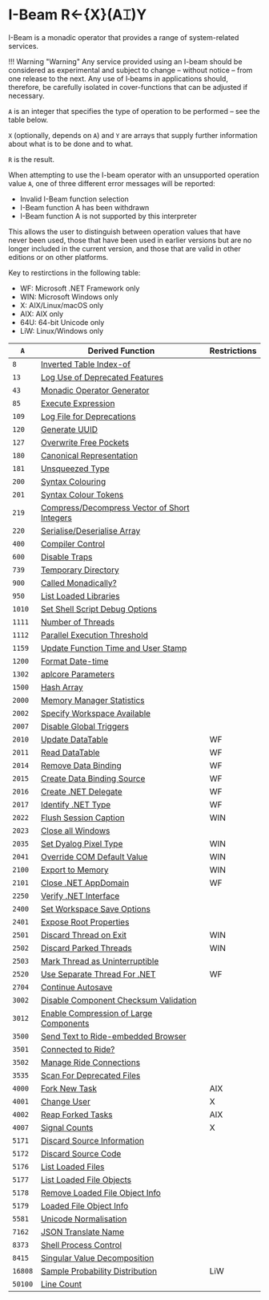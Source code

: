 <div style="display: none;">
  ⌶
</div>

<h1 class="heading"><span class="name">I-Beam</span> <span class="command">R←{X}(A⌶)Y</span></h1>

I-Beam is a monadic operator that provides a range of system-related services.

!!! Warning "Warning"
    Any service provided using an I-beam should be considered as experimental and subject to change – without notice – from one release to the next. Any use of I&#8209;beams in applications should, therefore, be carefully isolated in cover-functions that can be adjusted if necessary.

`A` is an integer that specifies the type of operation to be performed – see the table below.

`X` (optionally, depends on `A`) and `Y` are arrays that supply further information about what is to be done and to what.

`R` is the result.

When attempting to use the I-beam operator with an unsupported operation value `A`, one of three different error messages will be reported:

- Invalid I-Beam function selection
- I-Beam function A has been withdrawn
- I-Beam function A is not supported by this interpreter

This allows the user to distinguish between operation values that have never been used, those that have been used in earlier versions but are no longer included in the current version, and those that are valid in other editions or on other platforms.

Key to restirctions in the following table:

- WF: Microsoft .NET Framework only
- WIN: Microsoft Windows only
- X: AIX/Linux/macOS only
- AIX: AIX only
- 64U: 64-bit Unicode only
- LiW: Linux/Windows only


|`A`      |Derived Function                                                                      |Restrictions |
|-------|--------------------------------------------------------------------------------------|------|
|`8`    |[Inverted Table Index-of](./inverted-table-index-of.md)                               |&nbsp;|
|`13`   |[Log Use of Deprecated Features](./log-use-of-deprecated-features.md)                 |&nbsp;|
|`43`   |[Monadic Operator Generator](./monadic-operator-generator.md)                         |&nbsp;|
|`85`   |[Execute Expression](./execute-expression.md)                                         |&nbsp;|
|`109`  |[Log File for Deprecations](./log-file-for-deprecations.md)                           |&nbsp;|
|`120`  |[Generate UUID](./generate-uuid.md)                                                   |&nbsp;|
|`127`  |[Overwrite Free Pockets](./overwrite-free-pockets.md)                                 |&nbsp;|
|`180`  |[Canonical Representation](./canonical-representation.md)                             |&nbsp;|
|`181`  |[Unsqueezed Type](./unsqueezed-type.md)                                               |&nbsp;|
|`200`  |[Syntax Colouring](./syntax-colouring.md)                                             |&nbsp;|
|`201`  |[Syntax Colour Tokens](./syntax-colour-tokens.md)                                     |&nbsp;|
|`219`  |[Compress/Decompress Vector of Short Integers](./compress-decompress-vector-of-short-integers.md)|&nbsp;|
|`220`  |[Serialise/Deserialise Array](./serialise-deserialise-array.md)                                   |&nbsp;|
|`400`  |[Compiler Control](./compiler-control.md)                                             |&nbsp;|
|`600`  |[Disable Traps](./disable-traps.md)                                                     |&nbsp;|
|`739`  |[Temporary Directory](./temporary-directory.md)                                       |&nbsp;|
|`900`  |[Called Monadically?](./called-monadically.md)                                         |&nbsp;|
|`950`  |[List Loaded Libraries](./list-loaded-libraries.md)                                   |&nbsp;|
|`1010` |[Set Shell Script Debug Options](./set-shell-script-debug-options.md)                 |&nbsp;|
|`1111` |[Number of Threads](./number-of-threads.md)                                           |&nbsp;|
|`1112` |[Parallel Execution Threshold](./parallel-execution-threshold.md)                     |&nbsp;|
|`1159` |[Update Function Time and User Stamp](./update-function-time-and-user-stamp.md)       |&nbsp;|
|`1200` |[Format Date-time](./format-datetime.md)                                              |&nbsp;|
|`1302` |[aplcore Parameters](./aplcore-parameters.md)                                         |&nbsp;|
|`1500` |[Hash Array](./hash-array.md)                                                         |&nbsp;|
|`2000` |[Memory Manager Statistics](./memory-manager-statistics.md)                           |&nbsp;|
|`2002` |[Specify Workspace Available](./specify-workspace-available.md)                       |&nbsp;|
|`2007` |[Disable Global Triggers](./disable-global-triggers.md)                               |&nbsp;|
|`2010` |[Update DataTable](./update-datatable.md)                                             |WF    |
|`2011` |[Read DataTable](./read-datatable.md)                                                 |WF    |
|`2014` |[Remove Data Binding](./remove-data-binding.md)                                       |WF    |
|`2015` |[Create Data Binding Source](./create-data-binding-source.md)                         |WF    |
|`2016` |[Create .NET Delegate](./create-net-delegate.md)                                      |WF    |
|`2017` |[Identify .NET Type](./identify-net-type.md)                                          |WF    |
|`2022` |[Flush Session Caption](./flush-session-caption.md)                                   |WIN     |
|`2023` |[Close all Windows](./close-all-windows.md)                                           |&nbsp;|
|`2035` |[Set Dyalog Pixel Type](./set-dyalog-pixel-type.md)                                   |WIN     |
|`2041` |[Override COM Default Value](./override-com-default-value.md)                         |WIN     |
|`2100` |[Export to Memory](./export-to-memory.md)                                             |WIN     |
|`2101` |[Close .NET AppDomain](./close-net-appdomain.md)                                      |WF    |
|`2250` |[Verify .NET Interface](./verify-net-interface.md)                                    |&nbsp;|
|`2400` |[Set Workspace Save Options](./set-workspace-save-options.md)                         |&nbsp;|
|`2401` |[Expose Root Properties](./expose-root-properties.md)                                 |&nbsp;|
|`2501` |[Discard Thread on Exit](./discard-thread-on-exit.md)                                 |WIN     |
|`2502` |[Discard Parked Threads](./discard-parked-threads.md)                                 |WIN     |
|`2503` |[Mark Thread as Uninterruptible](./mark-thread-as-uninterruptible.md)                 |&nbsp;|
|`2520` |[Use Separate Thread For .NET](./use-separate-thread-for-net.md)                      |WF    |
|`2704` |[Continue Autosave](./continue-autosave.md)                                           |&nbsp;|
|`3002` |[Disable Component Checksum Validation](./disable-component-checksum-validation.md)   |&nbsp;|
|`3012` |[Enable Compression of Large Components](./enable-compression-of-large-components.md) |&nbsp;|
|`3500` |[Send Text to Ride-embedded Browser](./send-text-to-ride-embedded-browser.md)         |&nbsp;|
|`3501` |[Connected to Ride?](./connected-to-ride.md)                                          |&nbsp;|
|`3502` |[Manage Ride Connections](./manage-ride-connections.md)                               |&nbsp;|
|`3535` |[Scan For Deprecated Files](./scan-for-deprecated-files.md)                           |&nbsp;|
|`4000` |[Fork New Task](./fork-new-task.md)                                                   |AIX   |
|`4001` |[Change User](./change-user.md)                                                       |X     |
|`4002` |[Reap Forked Tasks](./reap-forked-tasks.md)                                           |AIX   |
|`4007` |[Signal Counts](./signal-counts.md)                                                   |X     |
|`5171` |[Discard Source Information](./discard-source-information.md)                         |&nbsp;|
|`5172` |[Discard Source Code](./discard-source-code.md)                                       |&nbsp;|
|`5176` |[List Loaded Files](./list-loaded-files.md)                                           |&nbsp;|
|`5177` |[List Loaded File Objects](./list-loaded-file-objects.md)                             |&nbsp;|
|`5178` |[Remove Loaded File Object Info](./remove-loaded-file-object-info.md)                 |&nbsp;|
|`5179` |[Loaded File Object Info](./loaded-file-object-info.md)                               |&nbsp;|
|`5581` |[Unicode Normalisation](./unicode-normalisation.md)                                   |&nbsp;|
|`7162` |[JSON Translate Name](./json-translate-name.md)                                       |&nbsp;|
|`8373` |[Shell Process Control](./shell-process-control.md)                                   |&nbsp;|
|`8415` |[Singular Value Decomposition](./singular-value-decomposition.md)                     |&nbsp;|
|`16808`|[Sample Probability Distribution](./sample-probability-distribution.md)               |LiW|
|`50100`|[Line Count](./line-count.md)                                                         |&nbsp;|